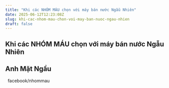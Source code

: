 ```yaml
---
title: "Khi các NHÓM MÁU chọn với máy bán nước Ngẫu Nhiên"
date: 2025-06-12T12:23:08Z
slug: khi-cac-nhom-mau-chon-voi-may-ban-nuoc-ngau-nhien
draft: false
---
```


## Khi các NHÓM MÁU chọn với máy bán nước Ngẫu Nhiên

## Anh Mặt Ngầu

​ ​ ​facebook/nhommau​